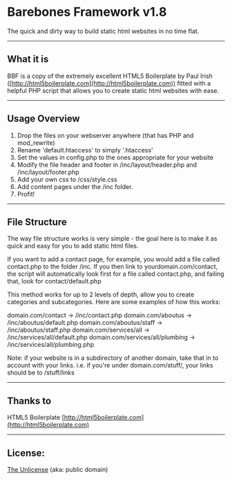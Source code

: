 # Barebones Framework v1.8
The quick and dirty way to build static html websites in no time flat.

---------------------------------------

## What it is

BBF is a copy of the extremely excellent HTML5 Boilerplate by Paul Irish ([http://html5boilerplate.com](http://html5boilerplate.com)) fitted with a helpful PHP script that allows you to create static html websites with ease.

---------------------------------------


## Usage Overview

1. Drop the files on your webserver anywhere (that has PHP and mod_rewrite)
2. Rename 'default.htaccess' to simply '.htaccess'
3. Set the values in config.php to the ones appropriate for your website
4. Modify the file header and footer in /inc/layout/header.php and /inc/layout/footer.php
5. Add your own css to /css/style.css
6. Add content pages under the /inc folder.
7. Profit!

---------------------------------------

## File Structure

The way file structure works is very simple - the goal here is to make it as quick and easy for you to add static html files.

If you want to add a contact page, for example, you would add a file called contact.php to the folder /inc. If you then link to yourdomain.com/contact, the script will automatically look first for a file called contact.php, and failing that, look for contact/default.php

This method works for up to 2 levels of depth, allow you to create categories and subcategories. Here are some examples of how this works:

domain.com/contact                ->  /inc/contact.php
domain.com/aboutus                ->  /inc/aboutus/default.php
domain.com/aboutus/staff          ->  /inc/aboutus/staff.php
domain.com/services/all           ->  /inc/services/all/default.php
domain.com/services/all/plumbing  ->  /inc/services/all/plumbing.php

Note: if your website is in a subdirectory of another domain, take that in to account with your links. i.e. if you're under domain.com/stuff/, your links should be to /stuff/links

---------------------------------------

## Thanks to

HTML5 Boilerplate [http://html5boilerplate.com](http://html5boilerplate.com)

---------------------------------------

## License:

[The Unlicense](http://unlicense.org) (aka: public domain)